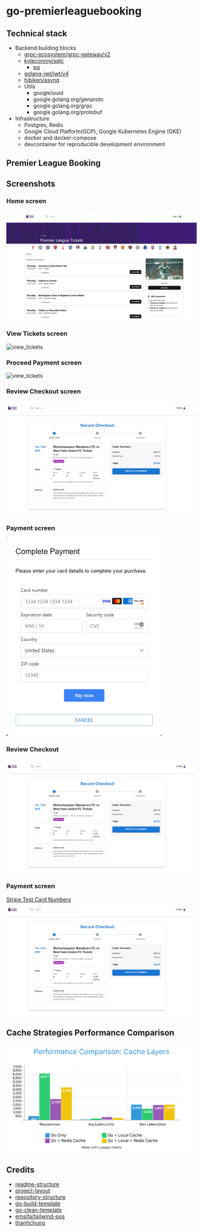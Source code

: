 # go-premierleaguebooking


## Technical stack

- Backend building blocks
  - [grpc-ecosystem/grpc-gateway/v2](https://github.com/grpc-ecosystem/grpc-gateway)
  - [kyleconroy/sqlc](https://github.com/kyleconroy/sqlc)
    - [pq](github.com/lib/pq)
  - [golang-jwt/jwt/v4](https://github.com/golang-jwt/jwt)
  - [hibiken/asynq](https://github.com/hibiken/asynq)
  - Utils
    - google/uuid
    - google.golang.org/genproto
    - google.golang.org/grpc
    - google.golang.org/protobuf
- Infrastructure
  - Postgres, Redis
  - Google Cloud Platform(GCP), Google Kubernetes Engine (GKE)
  - docker and docker-compose
  - devcontainer for reproducible development environment

## Premier League Booking


## Screenshots

### Home screen

![home_screen](docs/homepage.png)

### View Tickets screen

![view_tickets](docs/view_tickets.png)

### Proceed Payment screen

![view_tickets](docs/proceed_payment.png)

### Review Checkout screen

![view_tickets](docs/review_checkout.png)

### Payment screen

![view_tickets](docs/payment.png)

### Review Checkout

![review_checkout_and_payment](docs/review_checkout.png)

### Payment screen
[Stripe Test Card Numbers](https://docs.stripe.com/testing)
![review_checkout_and_payment](docs/review_checkout.png)



## Cache Strategies Performance Comparison

![cache_performance_comparison](docs/caching_layers.png)


## Credits
- [readme-structure](https://github.com/thangchung/go-coffeeshop/blob/main/README.md)
- [project-layout](https://github.com/golang-standards/project-layout)
- [repository-structure](https://peter.bourgon.org/go-best-practices-2016/#repository-structure)
- [go-build-template](https://github.com/thockin/go-build-template)
- [go-clean-template](https://github.com/evrone/go-clean-template)
- [emsifa/tailwind-pos](https://github.com/emsifa/tailwind-pos)
- [thanhchung](https://github.com/thangchung/go-coffeeshop)
